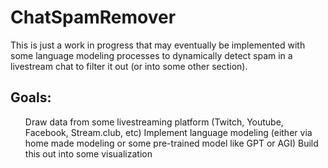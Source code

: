 # ChatSpamRemover

This is just a work in progress that may eventually be implemented with some language modeling processes to dynamically detect spam in a livestream chat to filter it out (or into some other section).

## Goals:

<ul>
  Draw data from some livestreaming platform (Twitch, Youtube, Facebook, Stream.club, etc)
  Implement language modeling (either via home made modeling or some pre-trained model like GPT or AGI)
  Build this out into some visualization
</ul>
